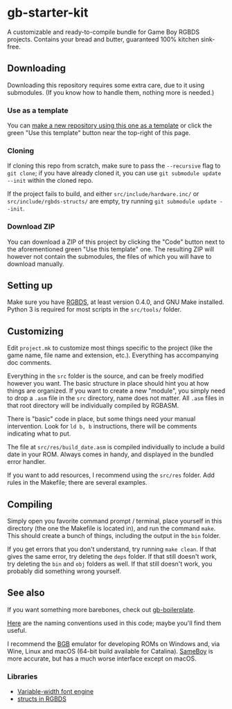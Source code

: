 # gb-starter-kit

A customizable and ready-to-compile bundle for Game Boy RGBDS projects. Contains your bread and butter, guaranteed 100% kitchen sink-free.

## Downloading

Downloading this repository requires some extra care, due to it using submodules. (If you know how to handle them, nothing more is needed.)

### Use as a template

You can [make a new repository using this one as a template](https://docs.github.com/en/github/creating-cloning-and-archiving-repositories/creating-a-repository-from-a-template) or click the green "Use this template" button near the top-right of this page.

### Cloning

If cloning this repo from scratch, make sure to pass the `--recursive` flag to `git clone`; if you have already cloned it, you can use `git submodule update --init` within the cloned repo.

If the project fails to build, and either `src/include/hardware.inc/` or `src/include/rgbds-structs/` are empty, try running `git submodule update --init`.

### Download ZIP

You can download a ZIP of this project by clicking the "Code" button next to the aforementioned green "Use this template" one. The resulting ZIP will however not contain the submodules, the files of which you will have to download manually.

## Setting up

Make sure you have [RGBDS](https://github.com/rednex/rgbds), at least version 0.4.0, and GNU Make installed. Python 3 is required for most scripts in the `src/tools/` folder.

## Customizing

Edit `project.mk` to customize most things specific to the project (like the game name, file name and extension, etc.). Everything has accompanying doc comments.

Everything in the `src` folder is the source, and can be freely modified however you want. The basic structure in place should hint you at how things are organized. If you want to create a new "module", you simply need to drop a `.asm` file in the `src` directory, name does not matter. All `.asm` files in that root directory will be individually compiled by RGBASM.

There is "basic" code in place, but some things need your manual intervention. Look for `ld b, b` instructions, there will be comments indicating what to put.

The file at `src/res/build_date.asm` is compiled individually to include a build date in your ROM. Always comes in handy, and displayed in the bundled error handler.

If you want to add resources, I recommend using the `src/res` folder. Add rules in the Makefile; there are several examples.

## Compiling

Simply open you favorite command prompt / terminal, place yourself in this directory (the one the Makefile is located in), and run the command `make`. This should create a bunch of things, including the output in the `bin` folder.

If you get errors that you don't understand, try running `make clean`. If that gives the same error, try deleting the `deps` folder. If that still doesn't work, try deleting the `bin` and `obj` folders as well. If that still doesn't work, you probably did something wrong yourself.

## See also

If you want something more barebones, check out [gb-boilerplate](https://github.com/ISSOtm/gb-boilerplate).

[Here](https://gist.github.com/ISSOtm/a9057e7c66080f36afcd82ed2863fd62) are the naming conventions used in this code; maybe you'll find them useful.

I recommend the [BGB](https://bgb.bircd.org) emulator for developing ROMs on Windows and, via Wine, Linux and macOS (64-bit build available for Catalina). [SameBoy](https://github.com/LIJI32/SameBoy) is more accurate, but has a much worse interface except on macOS.

### Libraries

- [Variable-width font engine](https://github.com/ISSOtm/gb-vwf)
- [structs in RGBDS](https://github.com/ISSOtm/rgbds-structs)
